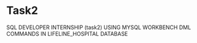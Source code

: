 # Task2
SQL DEVELOPER INTERNSHIP (task2)
USING MYSQL WORKBENCH
DML COMMANDS IN LIFELINE_HOSPITAL DATABASE
